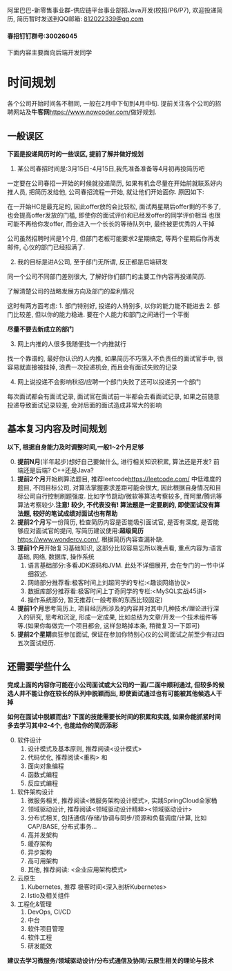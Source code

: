 阿里巴巴-新零售事业群-供应链平台事业部招Java开发(校招/P6/P7), 欢迎投递简历, 简历暂时发送到QQ邮箱: 812022339@qq.com

#### 春招钉钉群号:30026045

下面内容主要面向后端开发同学

# 时间规划

各个公司开始时间各不相同, 一般在2月中下旬到4月中旬. 提前关注各个公司的招聘网站及**牛客网**<https://www.nowcoder.com/>做好规划.

## 一般误区

**下面是投递简历时的一些误区, 提前了解并做好规划**

1. 某公司春招时间是:3月15日-4月15日,我先准备准备等4月初再投简历吧

一定要在公司春招一开始的时候就投递简历, 如果有机会尽量在开始前就联系好内推人员, 把简历发给他, 公司春招流程一开始, 就让他们开始面你. 原因如下: 

在一开始HC是最充足的, 因此offer放的会比较松, 面试两星期后offer剩的不多了, 也会提高offer发放的门槛, 即使你的面试评价和已经发offer的同学评价相当 也很可能不再给你发offer, 而会进入一个长长的等待队列中, 最终被更优秀的人干掉

公司虽然招聘时间是1个月, 但部门老板可能要求2星期搞定, 等两个星期后你再发邮件, 心仪的部门已经招满了.


2. 我的目标是进A公司, 至于部门无所谓, 反正都是后端研发

同一个公司不同部门差别很大, 了解好你们部门的主要工作内容再投递简历.

了解清楚公司的战略发展方向及部门的盈利情况

这时有两方面考虑: 1. 部门特别好, 投递的人特别多, 以你的能力能不能进去 2. 部门比较差, 但以你的能力稳进. 要在个人能力和部门之间进行一个平衡

**尽量不要去新成立的部门**


3. 网上内推的人很多我随便找一个内推就行

找一个靠谱的, 最好你认识的人内推, 如果简历不巧落入不负责任的面试官手中, 很容易就直接被挂掉, 浪费一次投递机会, 而且会有面试失败的记录

4. 网上说投递不会影响秋招/应聘一个部门失败了还可以投递另一个部门

每次面试都会有面试记录, 面试官在面试前一半都会去看面试记录, 如果之前随意投递导致面试记录较差, 会对后面的面试造成非常大的影响


## 基本复习内容及时间规划

**以下, 根据自身能力及时调整时间,一般1~2个月足够**

0. **提前N月**(半年起步)想好自己要做什么, 进行相关知识积累, 算法还是开发?  前端还是后端? C++还是Java? 
1. **提前2个月**开始刷算法题目, 推荐leetcode<https://leetcode.com/>  中低难度的题目, 不同目标公司, 对算法掌握要求差距可能会很大, 因此根据自身情况和目标公司自行控制刷题强度. 比如字节跳动/微软等算法考察较多, 而阿里/腾讯等算法考察较少.**注意! 较少, 不代表没有! 算法题是一定要刷的, 即使面试没有算法题, 较好的笔试成绩对面试也有帮助**
2. **提前2个月**写一份简历, 检查简历内容是否能吸引面试官, 是否有深度, 是否能够应对面试官的提问, 写简历建议使用:**超级简历**<https://www.wondercv.com/>, 根据简历内容查漏补缺.
3. **提前1个月**开始复习基础知识, 这部分比较容易忘所以晚点看, 重点内容为:语言基础, 网络, 数据库, 操作系统
   1. 语言基础部分:多看JDK源码和JVM. 此处不详细展开, 会在专门的一节中详细叙述.
   2. 网络部分推荐看:极客时间上刘超同学的专栏:<趣谈网络协议>
   3. 数据库部分推荐看:极客时间上丁奇同学的专栏:<MySQL实战45讲>
   4. 操作系统部分, 暂无推荐(一般考察的东西比较固定)
4. **提前1个月**思考简历上, 项目经历所涉及的内容并对其中几种技术/理论进行深入的研究, 思考和沉淀, 形成一定成果, 比如总结为文章/开发一个技术组件等等.(如果你每做完一个项目都会, 这样忽略掉本条, 稍微复习一下即可)
5. **提前2个星期**疯狂参加面试, 保证在参加你特别心仪的公司面试之前至少有过四五次面试经历.


## 还需要学些什么

**完成上面的内容你可能在小公司面试或大公司的一面/二面中顺利通过, 但较多的候选人并不能让你在较长的队列中脱颖而出, 即使面试通过也有可能被其他候选人干掉**

**如何在面试中脱颖而出? 下面的技能需要长时间的积累和实践, 如果你能抓紧时间多去学习其中2-4个, 也能给你的简历添彩**

0. 软件设计
   1. 设计模式及基本原则, 推荐阅读<设计模式>
   2. 代码优化, 推荐阅读<重构> 和<Effective Java>
   3. 面向对象编程
   4. 函数式编程
   5. 反应式编程
1. 软件架构设计
   1. 微服务相关, 推荐阅读<微服务架构设计模式>, 实践SpringCloud全家桶
   2. 领域驱动设计, 推荐阅读<领域驱动设计精粹><领域驱动设计>
   3. 分布式相关, 包括通信/存储/协调与同步/资源和负载调度/计算, 比如CAP/BASE, 分布式事务...
   4. 高并发架构
   5. 缓存架构
   6. 异步架构
   7. 高可用架构
   8. 其他, 推荐阅读: <企业应用架构模式>
2. 云原生
   1. Kubernetes, 推荐 极客时间<深入剖析Kubernetes>
   2. Istio及相关组件
3. 工程化&管理
   1. DevOps, CI/CD
   2. 中台
   3. 软件项目管理
   4. 软件工程
   5. 研发能效

**建议去学习微服务/领域驱动设计/分布式通信及协同/云原生相关的理论与技术**












